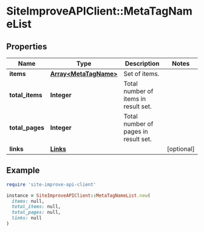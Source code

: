 # SiteImproveAPIClient::MetaTagNameList

## Properties

| Name | Type | Description | Notes |
| ---- | ---- | ----------- | ----- |
| **items** | [**Array&lt;MetaTagName&gt;**](MetaTagName.md) | Set of items. |  |
| **total_items** | **Integer** | Total number of items in result set. |  |
| **total_pages** | **Integer** | Total number of pages in result set. |  |
| **links** | [**Links**](Links.md) |  | [optional] |

## Example

```ruby
require 'site-improve-api-client'

instance = SiteImproveAPIClient::MetaTagNameList.new(
  items: null,
  total_items: null,
  total_pages: null,
  links: null
)
```

